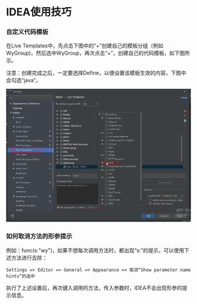 # IDEA使用技巧



### 自定义代码模板

在Live Templates中，先点击下图中的“+”创建自己的模板分组（例如WyGroup)，然后选中WyGroup，再次点击“+”，创建自己的代码模板，如下图所示。

注意：创建完成之后，一定要选择Define，以便设置该模板生效的内容，下图中会勾选“java”。

![daimamuban](assets/daimamuban.png)



### 如何取消方法的形参提示

例如：func(s:"wy")，如果不想每次调用方法时，都出现“s:”的提示，可以使用下述方法进行去除：

```
Settings => Editor => General => Appearance => 取消“Show parameter name hints”的选中
```

执行了上述设置后，再次键入调用的方法，传入参数时，IDEA不会出现形参的提示信息。



